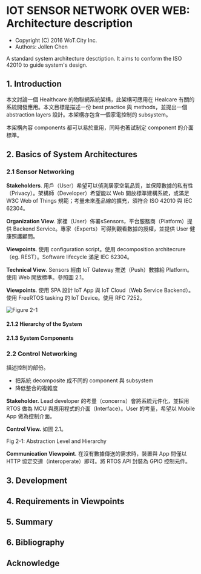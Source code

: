 # IOT SENSOR NETWORK OVER WEB: Architecture description

* Copyright (C) 2016 WoT.City Inc.
* Authors: Jollen Chen

A standard system architecture desctiption. It aims to conform the ISO 42010 to guide system's design.

## 1. Introduction

本文討論一個 Healthcare 的物聯網系統架構，此架構可應用在 Healcare 有關的系統開發應用。本文目標是描述一份 best practice 與 methods，並提出一個 abstraction layers 設計。本架構亦包含一個家電控制的 subsystem。

本架構內容 components 都可以易於重用，同時也著試制定 component 的介面標準。

## 2. Basics of System Architectures

### 2.1 Sensor Networking

**Stakeholders**. 用戶（User）希望可以偵測居家空氣品質，並保障數據的私有性（Privacy）。架構師（Developer）希望能以 Web 開放標準建構系統，或滿足 W3C Web of Things 規範；考量未來產品線的擴充，須符合 ISO 42010 與 IEC 62304。

**Organization View**. 家裡（User）佈署sSensors，平台服務商（Platform）提供 Backend Service。專家（Experts）可得到觀看數據的授權，並提供 User 健康照護顧問。

**Viewpoints**. 使用 configuration script。使用 decomposition architecrure（eg. REST）。Software lifecycle 滿足 IEC 62304。

**Technical View**. Sensors 經由 IoT Gateway 推送（Push）數據給 Platform。使用 Web 開放標準。參照圖 2.1。

**Viewpoints**. 使用 SPA 設計 IoT App 與 IoT Cloud（Web Service Backend）。使用 FreeRTOS tasking 的 IoT Device。使用 RFC 7252。

![Figure 2-1](https://wotcity.com/images/block/coap-lwm2m.png)

#### 2.1.2 Hierarchy of the System
#### 2.1.3 System Components

### 2.2 Control Networking

描述控制的部份。
* 把系統 decomposite 成不同的 component 與 subsystem
* 降低整合的複雜度

**Stakeholder.** Lead developer 的考量（concerns）會將系統元件化，並採用 RTOS 做為 MCU 與應用程式的介面（Interface）。User 的考量，希望以 Mobile App 做為控制介面。

**Control View.** 如圖 2.1。

Fig 2-1: Abstraction Level and Hierarchy


**Communication Viewpoint.** 在沒有數據傳送的需求時，裝置與 App 間僅以 HTTP 協定交連（interoperate）即可。將 RTOS API 封裝為 GPIO 控制元件。

## 3. Development

## 4. Requirements in Viewpoints

## 5. Summary

## 6. Bibliography

## Acknowledge


